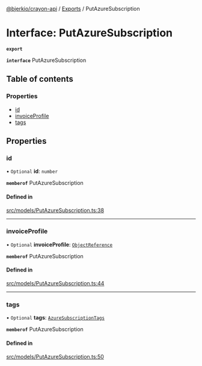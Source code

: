 [@bjerkio/crayon-api](../README.md) / [Exports](../modules.md) / PutAzureSubscription

# Interface: PutAzureSubscription

**`export`**

**`interface`** PutAzureSubscription

## Table of contents

### Properties

- [id](PutAzureSubscription.md#id)
- [invoiceProfile](PutAzureSubscription.md#invoiceprofile)
- [tags](PutAzureSubscription.md#tags)

## Properties

### id

• `Optional` **id**: `number`

**`memberof`** PutAzureSubscription

#### Defined in

[src/models/PutAzureSubscription.ts:38](https://github.com/bjerkio/crayon-api-js/blob/22cd66d/src/models/PutAzureSubscription.ts#L38)

___

### invoiceProfile

• `Optional` **invoiceProfile**: [`ObjectReference`](ObjectReference.md)

**`memberof`** PutAzureSubscription

#### Defined in

[src/models/PutAzureSubscription.ts:44](https://github.com/bjerkio/crayon-api-js/blob/22cd66d/src/models/PutAzureSubscription.ts#L44)

___

### tags

• `Optional` **tags**: [`AzureSubscriptionTags`](AzureSubscriptionTags.md)

**`memberof`** PutAzureSubscription

#### Defined in

[src/models/PutAzureSubscription.ts:50](https://github.com/bjerkio/crayon-api-js/blob/22cd66d/src/models/PutAzureSubscription.ts#L50)
